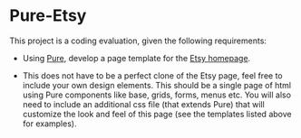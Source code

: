 Pure-Etsy
=========

This project is a coding evaluation, given the following requirements:
 
* Using [Pure](http://purecss.io/), develop a page template for the [Etsy homepage](http://www.etsy.com/).

* This does not have to be a perfect clone of the Etsy page, feel free to include your own design elements. This should be a single page of html using Pure components like base, grids, forms, menus etc. You will also need to include an additional css file (that extends Pure) that will customize the look and feel of this page (see the templates listed above for examples).
